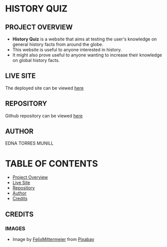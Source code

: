 # HISTORY QUIZ

## PROJECT OVERVIEW

- **History Quiz** is a website that aims at testing the user's knowledge on general history facts from around the globe.
- This website is useful to anyone interested in history.
- It might also prove useful to anyone wanting to increase their knowledge on global history facts.

## LIVE SITE

The deployed site can be viewed [here]()

## REPOSITORY

Github repository can be viewed [here](https://github.com/Ethra8/history-quiz)

## AUTHOR

EDNA TORRES MUNILL

# TABLE OF CONTENTS

- [Project Overview](#project-overview)
- [Live Site](#live-site)
- [Repository](#repository)
- [Author](#author)
- [Credits](#credits)

## CREDITS

### IMAGES

- Image by <a href="https://pixabay.com/users/felixmittermeier-4397258/">FelixMittermeier</a> from <a href="https://pixabay.com">Pixabay</a>
